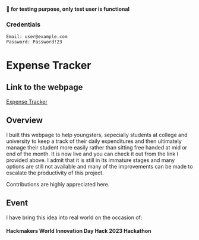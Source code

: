#### 📢 for testing purpose, only test user is functional
### Credentials
    Email: user@example.com
    Password: Password!23
# Expense Tracker
## Link to the webpage
[Expense Tracker](https://expense-record-tracker.netlify.app/)
## Overview
I built this webpage to help youngsters, sepecially students at college and university to keep a track of their daily expenditures and then ultimately manage their student more easily rather than sitting free handed at mid or end of the month. It is now live and you can check it out from the link I provided above. I admit that it is still in its immature stages and many  options are still not available and many of the improvements can be made to escalate the productivity of this project.

Contributions are highly appreciated here.

## Event
I have bring this idea into real world on the occasion of:
#### Hackmakers World Innovation Day Hack 2023 Hackathon

